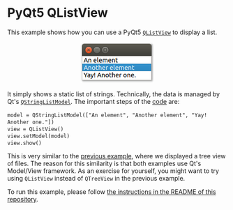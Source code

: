 # PyQt5 QListView

This example shows how you can use a PyQt5 [`QListView`](https://doc.qt.io/qt-5/qlistview.html) to display a list.

<p align="center"><img src="../screenshots/pyqt5-qlistview.png" alt="PyQt5 QListView"></p>

It simply shows a static list of strings. Technically, the data is managed by Qt's [`QStringListModel`](https://doc.qt.io/qt-5/qstringlistmodel.html). The important steps of the [code](main.py) are:

```
model = QStringListModel(["An element", "Another element", "Yay! Another one."])
view = QListView()
view.setModel(model)
view.show()
```

This is very similar to the [previous example](../12%20QTreeView%20example%20in%20Python), where we displayed a tree view of files. The reason for this similarity is that both examples use Qt's Model/View framework. As an exercise for yourself, you might want to try using `QListView` instead of `QTreeView` in the previous example.

To run this example, please follow [the instructions in the README of this repository](https://github.com/pyqt/examples#running-the-examples).
